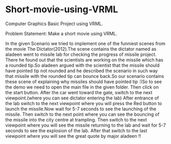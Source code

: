 # Short-movie-using-VRML
Computer Graphics Basic Project using VRML.

Problem Statement: Make a short movie using VRML.

In the given Scenario we tried to implement one of the funniest scenes
from the movie The Dictator(2012).The scene contains the dictator named
as aladeen went to missile lab for checking the progress of missile project.
There he found out that the scientists are working on the missile which has
a rounded tip.So aladeen argued with the scientist that the missile should
have pointed tip not rounded and he described the scenario in such way
that missile with the rounded tip can bounce back.So our scenario contains
these scene of explaining why missiles should have pointed tip :)So to see the demo we need to open the main file in the given folder.
Then click on the start button.
After the car went toward the gate, switch to the next viewpoint.(where you
can see dictator entering the lab)
After entrance of the lab switch to the next viewpoint where you will press
the Red button to launch the missile.Now wait for 5-7 seconds to see the
launching of the missile.
Then switch to the next point where you can see the bouncing of the
missile into the city centre at trampling.
Then switch to the next viewpoint where you will see the missile returning
to the lab and wait for 5-7 seconds to see the explosion of the lab.
After that switch to the last viewpoint where you will see the great quote by
major aladeen !!

